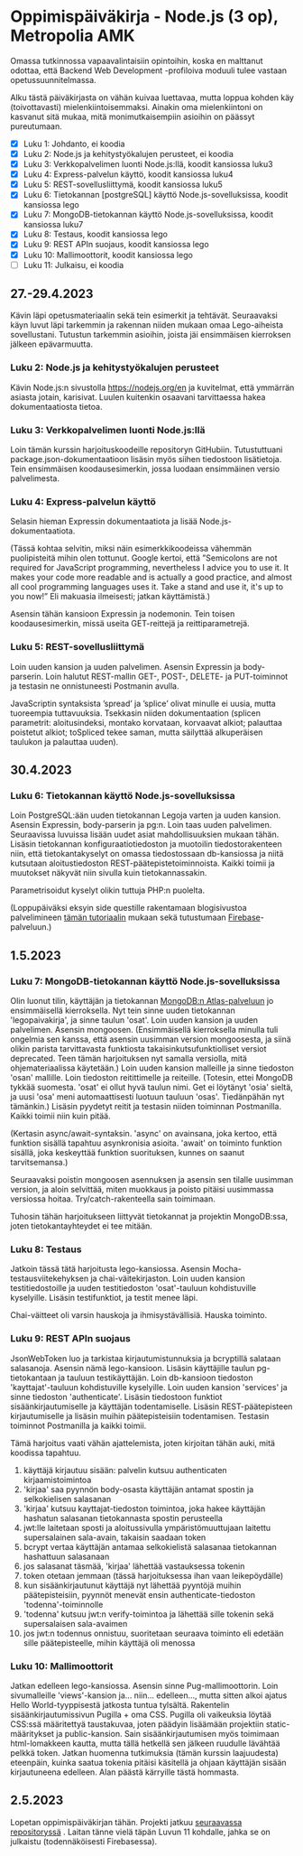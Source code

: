 # Oppimispäiväkirja - Node.js (3 op), Metropolia AMK

Omassa tutkinnossa vapaavalintaisiin opintoihin, koska en malttanut odottaa, että Backend Web Development -profiloiva moduuli tulee vastaan opetussuunnitelmassa.

Alku tästä päiväkirjasta on vähän kuivaa luettavaa, mutta loppua kohden käy (toivottavasti) mielenkiintoisemmaksi. Ainakin oma mielenkiintoni on kasvanut sitä 
mukaa, mitä monimutkaisempiin asioihin on päässyt pureutumaan.

- [x] Luku 1: Johdanto, ei koodia
- [x] Luku 2: Node.js ja kehitystyökalujen perusteet, ei koodia
- [x] Luku 3: Verkkopalvelimen luonti Node.js:llä, koodit kansiossa luku3
- [x] Luku 4: Express-palvelun käyttö, koodit kansiossa luku4
- [x] Luku 5: REST-sovellusliittymä, koodit kansiossa luku5
- [x] Luku 6: Tietokannan [postgreSQL] käyttö Node.js-sovelluksissa, koodit kansiossa lego
- [x] Luku 7: MongoDB-tietokannan käyttö Node.js-sovelluksissa, koodit kansiossa luku7
- [x] Luku 8: Testaus, koodit kansiossa lego
- [x] Luku 9: REST APIn suojaus, koodit kansiossa lego
- [x] Luku 10: Mallimoottorit, koodit kansiossa lego
- [ ] Luku 11: Julkaisu, ei koodia

## 27.-29.4.2023

Kävin läpi opetusmateriaalin sekä tein esimerkit ja tehtävät. Seuraavaksi käyn luvut läpi tarkemmin ja 
rakennan niiden mukaan omaa Lego-aiheista sovellustani. Tutustun tarkemmin asioihin, joista jäi ensimmäisen 
kierroksen jälkeen epävarmuutta.

### Luku 2: Node.js ja kehitystyökalujen perusteet

Kävin Node.js:n sivustolla https://nodejs.org/en ja kuvitelmat, että ymmärrän asiasta jotain, karisivat. 
Luulen kuitenkin osaavani tarvittaessa hakea dokumentaatiosta tietoa.

### Luku 3: Verkkopalvelimen luonti Node.js:llä

Loin tämän kurssin harjoituskoodeille repositoryn GitHubiin. Tutustuttuani package.json-dokumentaatioon 
lisäsin myös siihen tiedostoon lisätietoja. Tein ensimmäisen koodausesimerkin, jossa luodaan ensimmäinen 
versio palvelimesta.

### Luku 4: Express-palvelun käyttö

Selasin hieman Expressin dokumentaatiota ja lisää Node.js-dokumentaatiota.

(Tässä kohtaa selvitin, miksi näin esimerkkikoodeissa vähemmän puolipisteitä mihin olen tottunut. 
Google kertoi, että ”Semicolons are not required for JavaScript programming, nevertheless I advice you to use it. 
It makes your code more readable and is actually a good practice, and almost all cool programming languages uses it. 
Take a stand and use it, it's up to you now!” Eli makuasia ilmeisesti; jatkan käyttämistä.)

Asensin tähän kansioon Expressin ja nodemonin. Tein toisen koodausesimerkin, missä useita GET-reittejä ja reittiparametrejä.

### Luku 5: REST-sovellusliittymä
Loin uuden kansion ja uuden palvelimen. Asensin Expressin ja body-parserin. Loin halutut REST-mallin GET-, POST-, 
DELETE- ja PUT-toiminnot ja testasin ne onnistuneesti Postmanin avulla.

JavaScriptin syntaksista ’spread’ ja ’splice’ olivat minulle ei uusia, mutta tuoreempia tuttavuuksia. 
Tsekkasin niiden dokumentaation (splicen parametrit: aloitusindeksi, montako korvataan, korvaavat alkiot; palauttaa poistetut alkiot; 
toSpliced tekee saman, mutta säilyttää alkuperäisen taulukon ja palauttaa uuden).

## 30.4.2023

### Luku 6: Tietokannan käyttö Node.js-sovelluksissa

Loin PostgreSQL:ään uuden tietokannan Legoja varten ja uuden kansion. Asensin Expressin, body-parserin ja pg:n. 
Loin taas uuden palvelimen. Seuraavissa luvuissa lisään uudet asiat mahdollisuuksien mukaan tähän. Lisäsin tietokannan konfiguraatiotiedoston 
ja muotoilin tiedostorakenteen niin, että tietokantakyselyt on omassa tiedostossaan db-kansiossa ja niitä kutsutaan aloitustiedoston 
REST-päätepistetoiminnoista. Kaikki toimii ja muutokset näkyvät niin sivulla kuin tietokannassakin.

Parametrisoidut kyselyt olikin tuttuja PHP:n puolelta.

(Loppupäiväksi eksyin side questille rakentamaan blogisivustoa palvelimineen 
[tämän tutoriaalin](https://dev.to/themodernweb/fullstack-how-to-create-a-working-blogging-website-with-pure-html-css-and-js-in-2021-9di) 
mukaan sekä tutustumaan [Firebase](https://firebase.google.com/)-palveluun.)

## 1.5.2023

### Luku 7: MongoDB-tietokannan käyttö Node.js-sovelluksissa

Olin luonut tilin, käyttäjän ja tietokannan [MongoDB:n Atlas-palveluun](https://www.mongodb.com/atlas/database) jo ensimmäisellä kierroksella. 
Nyt tein sinne uuden tietokannan 'legopaivakirja', ja sinne taulun 'osat'. Loin uuden kansion ja uuden palvelimen. Asensin mongoosen. 
(Ensimmäisellä kierroksella minulla tuli ongelmia sen kanssa, että asensin uusimman version mongoosesta, ja siinä olikin parista tarvittavasta 
funktiosta takaisinkutsufunktiolliset versiot deprecated. Teen tämän harjoituksen nyt samalla versiolla, mitä ohjemateriaalissa käytetään.) 
Loin uuden kansion malleille ja sinne tiedoston 'osan' mallille. Loin tiedoston reitittimelle ja reiteille. (Totesin, ettei MongoDB tykkää suomesta. 
'osat' ei ollut hyvä taulun nimi. Get ei löytänyt 'osia' sieltä, ja uusi 'osa' meni automaattisesti luotuun tauluun 'osas'. Tiedänpähän nyt tämänkin.) 
Lisäsin pyydetyt reitit ja testasin niiden toiminnan Postmanilla. Kaikki toimii niin kuin pitää.

(Kertasin async/await-syntaksin. 'async' on avainsana, joka kertoo, että funktion sisällä tapahtuu asynkronisia asioita. 'await' on toiminto funktion 
sisällä, joka keskeyttää funktion suorituksen, kunnes on saanut tarvitsemansa.)

Seuraavaksi poistin mongoosen asennuksen ja asensin sen tilalle uusimman version, ja aloin selvittää, miten muokkaus ja poisto pitäisi
uusimmassa versiossa hoitaa. Try/catch-rakenteella sain toimimaan.

Tuhosin tähän harjoitukseen liittyvät tietokannat ja projektin MongoDB:ssa, joten tietokantayhteydet ei tee mitään.

### Luku 8: Testaus

Jatkoin tässä tätä harjoitusta lego-kansiossa. Asensin Mocha-testausviitekehyksen ja chai-väitekirjaston. Loin uuden kansion testitiedostoille ja 
uuden testitiedoston 'osat'-tauluun kohdistuville kyselyille. Lisäsin testifunktiot, ja testit menee läpi.

Chai-väitteet oli varsin hauskoja ja ihmisystävällisiä. Hauska toiminto.

### Luku 9: REST APIn suojaus

JsonWebToken luo ja tarkistaa kirjautumistunnuksia ja bcryptillä salataan salasanoja. Asensin nämä lego-kansioon. Lisäsin käyttäjille taulun pg-tietokantaan 
ja tauluun testikäyttäjän. Loin db-kansioon tiedoston 'kayttajat'-tauluun kohdistuville kyselyille. Loin uuden kansion 'services' ja sinne tiedoston 
'authenticate'. Lisäsin tiedostoon funktiot sisäänkirjautumiselle ja käyttäjän todentamiselle. Lisäsin REST-päätepisteen kirjautumiselle ja lisäsin muihin
päätepisteisiin todentamisen. Testasin toiminnot Postmanilla ja kaikki toimii.

Tämä harjoitus vaati vähän ajattelemista, joten kirjoitan tähän auki, mitä koodissa tapahtuu.

1. käyttäjä kirjautuu sisään: palvelin kutsuu authenticaten kirjaamistoimintoa
2. 'kirjaa' saa pyynnön body-osasta käyttäjän antamat spostin ja selkokielisen salasanan
3. 'kirjaa' kutsuu kayttajat-tiedoston toimintoa, joka hakee käyttäjän hashatun salasanan tietokannasta spostin perusteella
4. jwt:lle laitetaan sposti ja aloitussivulla ympäristömuuttujaan laitettu supersalainen sala-avain, takaisin saadaan token
5. bcrypt vertaa käyttäjän antamaa selkokielistä salasanaa tietokannan hashattuun salasanaan
6. jos salasanat täsmää, 'kirjaa' lähettää vastauksessa tokenin
7. token otetaan jemmaan (tässä harjoituksessa ihan vaan leikepöydälle)
8. kun sisäänkirjautunut käyttäjä nyt lähettää pyyntöjä muihin päätepisteisiin, pyynnöt menevät ensin authenticate-tiedoston 'todenna'-toiminnolle
9. 'todenna' kutsuu jwt:n verify-toimintoa ja lähettää sille tokenin sekä supersalaisen sala-avaimen
10. jos jwt:n todennus onnistuu, suoritetaan seuraava toiminto eli edetään sille päätepisteelle, mihin käyttäjä oli menossa

### Luku 10: Mallimoottorit

Jatkan edelleen lego-kansiossa. Asensin sinne Pug-mallimoottorin. Loin sivumalleille 'views'-kansion ja... niin... edelleen..., mutta sitten alkoi ajatus 
Hello World-tyyppisestä jatkosta tuntua tylsältä. Rakentelin sisäänkirjautumissivun Pugilla + oma CSS. Pugilla oli vaikeuksia löytää CSS:ssä määritettyä 
taustakuvaa, joten päädyin lisäämään projektiin static-määritykset ja public-kansion. Sain sisäänkirjautumisen myös toimimaan html-lomakkeen kautta, mutta 
tällä hetkellä sen jälkeen ruudulle lävähtää pelkkä token. Jatkan huomenna tutkimuksia (tämän kurssin laajuudesta) eteenpäin, kuinka saatua tokenia pitäisi
käsitellä ja ohjaan käyttäjän sisään kirjautuneena edelleen. Alan päästä kärryille tästä hommasta.

## 2.5.2023

Lopetan oppimispäiväkirjan tähän. Projekti jatkuu [seuraavassa repositoryssä](https://github.com/VirveR/NodeJS-Pug-projekti) . Laitan tänne vielä täpän
Luvun 11 kohdalle, jahka se on julkaistu (todennäköisesti Firebasessa).









